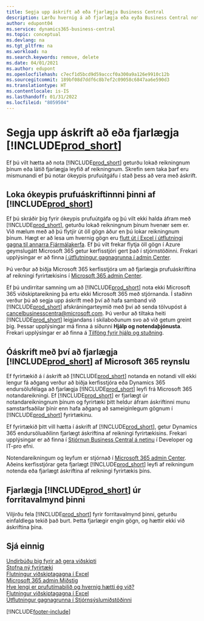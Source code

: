 ```yaml
---
title: Segja upp áskrift að eða fjarlægja Business Central
description: Lærðu hvernig á að fjarlægja eða eyða Business Central notkun ef þú ert með prufuáskrift eða greidda áskrift.
author: edupont04
ms.service: dynamics365-business-central
ms.topic: conceptual
ms.devlang: na
ms.tgt_pltfrm: na
ms.workload: na
ms.search.keywords: remove, delete
ms.date: 04/01/2021
ms.author: edupont
ms.openlocfilehash: c7ecf1d5bcd9d59acccf0a300a9a126e9910c12b
ms.sourcegitcommit: 189bf08d7ddf6c8b7ef2c09058c6847aa6e590d3
ms.translationtype: HT
ms.contentlocale: is-IS
ms.lasthandoff: 01/31/2022
ms.locfileid: "8059504"
---
```

# <a name="unsubscribe-or-remove-prod_short"></a>Segja upp áskrift að eða fjarlægja [!INCLUDE[prod_short](includes/prod_short.md)]

Ef þú vilt hætta að nota [!INCLUDE[prod_short](includes/prod_short.md)] geturðu lokað reikningnum þínum eða látið fjarlægja leyfið af reikningnum. Skrefin sem taka þarf eru mismunandi ef þú notar ókeypis prufuútgáfu í stað þess að vera með áskrift.  

## <a name="closing-your-free-trial-of-prod_short"></a>Loka ókeypis prufuáskriftinnni þinni af [!INCLUDE[prod_short](includes/prod_short.md)]

Ef þú skráðir þig fyrir ókeypis prufuútgáfa og þú vilt ekki halda áfram með [!INCLUDE[prod_short](includes/prod_short.md)], geturðu lokað reikningnum þínum hvenær sem er. Við mælum með að þú flytjir út öll gögn áður en þú lokar reikningnum þínum. Hægt er að lesa um hvernig gögn eru [flutt út í Excel í útflutningi gagna til annarra Fjármálakerfa](about-export-data.md#exporting-data-to-other-finance-systems). Ef þú vilt frekar flytja öll gögn í Azure geymslugátt Microsoft 365 getur kerfisstjóri gert það í stjórnstöðinni. Frekari upplýsingar er að finna [í útflutningur gagnagrunna í admin Center](/dynamics365/business-central/dev-itpro/administration/tenant-admin-center-database-export).  

Þú verður að biðja Microsoft 365 kerfisstjóra um að fjarlægja prufuáskriftina af reikningi fyrirtækisins í [Microsoft 365 admin Center](https://admin.microsoft.com/).  

Ef þú undirritar samning um að [!INCLUDE[prod_short](includes/prod_short.md)] nota ekki Microsoft 365 viðskiptareikning þá ertu ekki Microsoft 365 með stjórnanda. Í staðinn verður þú að segja upp áskrift með því að hafa samband við [!INCLUDE[prod_short](includes/prod_short.md)] afskráningarteymið með því að senda tölvupóst á [cancelbusinesscentra@microsoft.com](mailto:cancelbusinesscentra@microsoft.com). Þú verður að tiltaka heiti [!INCLUDE[prod_short](includes/prod_short.md)] leigjandans í skilaboðunum svo að við getum greint þig. Þessar upplýsingar má finna á síðunni **Hjálp og notendaþjónusta**. Frekari upplýsingar er að finna á [Tilföng fyrir hjálp og stuðning](product-help-and-support.md).  

## <a name="unsubscribing-by-removing-prod_short-from-your-microsoft-365-experience"></a>Óáskrift með því að fjarlægja [!INCLUDE[prod_short](includes/prod_short.md)] af Microsoft 365 reynslu

Ef fyrirtækið á í áskrift að [!INCLUDE[prod_short](includes/prod_short.md)] notanda en notandi vill ekki lengur fá aðgang verður að biðja kerfisstjóra eða Dynamics 365 endursölufélaga að fjarlægja [!INCLUDE[prod_short](includes/prod_short.md)] leyfi frá Microsoft 365 notandareikningi. Ef [!INCLUDE[prod_short](includes/prod_short.md)] er fjarlægt úr notandareikningnum þínum og fyrirtæki þitt heldur áfram áskriftinni munu samstarfsaðilar þínir enn hafa aðgang að sameiginlegum gögnum í [!INCLUDE[prod_short](includes/prod_short.md)] fyrirtækinu.  

Ef fyrirtækið þitt vill hætta í áskrift af [!INCLUDE[prod_short](includes/prod_short.md)], getur Dynamics 365 endursöluaðilinn fjarlægt áskriftina af reikningi fyrirtækisins. Frekari upplýsingar er að finna í [Stjórnun Business Central á netinu](/dynamics365/business-central/dev-itpro/administration/tenant-administration) í Developer og IT-pro efni.  

Notendareikningum og leyfum er stjórnað í [Microsoft 365 admin Center](https://admin.microsoft.com/). Aðeins kerfisstjórar geta fjarlægt [!INCLUDE[prod_short](includes/prod_short.md)] leyfi af reikningum notenda eða fjarlægt áskriftina af reikningi fyrirtækis þíns.  

## <a name="removing-prod_short-from-your-app-launcher"></a>Fjarlægja [!INCLUDE[prod_short](includes/prod_short.md)] úr forritavalmynd þinni

Viljirðu fela [!INCLUDE[prod_short](includes/prod_short.md)] fyrir forritavalmynd þinni, geturðu einfaldlega tekið það burt. Þetta fjarlægir engin gögn, og hættir ekki við áskriftina þína.  

## <a name="see-also"></a>Sjá einnig

[Undirbúðu þig fyrir að gera viðskipti](ui-get-ready-business.md)  
[Stofna ný fyrirtæki](about-new-company.md)  
[Flutningur viðskiptagagna í Excel](about-export-data.md)  
[Microsoft 365 admin Miðstig](https://admin.microsoft.com/)  
[Hve lengi er prufutímabilið og hvernig hætti ég við?](https://community.dynamics.com/business/b/financials/archive/2016/11/28/how-long-is-the-trial-period-and-how-do-i-cancel)  
[Flutningur viðskiptagagna í Excel](about-export-data.md)  
[Útflutningur gagnagrunna í Stjórnsýslumiðstöðinni](/dynamics365/business-central/dev-itpro/administration/tenant-admin-center-database-export)  


[!INCLUDE[footer-include](includes/footer-banner.md)]